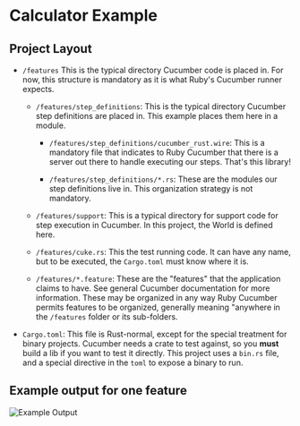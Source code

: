 # Calculator Example

## Project Layout

- `/features`
This is the typical directory Cucumber code is placed in. For now, this structure is mandatory as it is what Ruby's Cucumber runner expects.

  - `/features/step_definitions`:
  This is the typical directory Cucumber step definitions are placed in. This example places them here in a module.
    - `/features/step_definitions/cucumber_rust.wire`:
    This is a mandatory file that indicates to Ruby Cucumber that there is a server out there to handle executing our steps. That's this library!

    - `/features/step_definitions/*.rs`:
    These are the modules our step definitions live in. This organization strategy is not mandatory.

  - `/features/support`:
  This is a typical directory for support code for step execution in Cucumber. In this project, the World is defined here.

  - `/features/cuke.rs`:
  This the test running code. It can have any name, but to be executed, the `Cargo.toml` must know where it is.

  - `/features/*.feature`:
  These are the "features" that the application claims to have. See general Cucumber documentation for more information. These may be organized in any way Ruby Cucumber permits features to be organized, generally meaning "anywhere in the `/features` folder or its sub-folders.

- `Cargo.toml`:
This file is Rust-normal, except for the special treatment for binary projects. Cucumber needs a crate to test against, so you __must__ build a lib if you want to test it directly. This project uses a `bin.rs` file, and a special directive in the `toml` to expose a binary to run.


## Example output for one feature
![Example Output](output.png "Example output")

